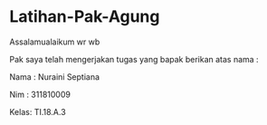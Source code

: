 # Latihan-Pak-Agung

Assalamualaikum wr wb

Pak saya telah mengerjakan tugas yang bapak berikan atas nama :

Nama : Nuraini Septiana

Nim  : 311810009

Kelas: TI.18.A.3
